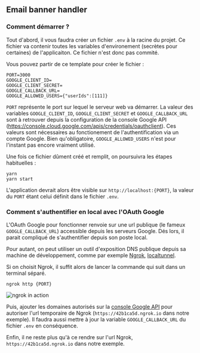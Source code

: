Email banner handler
---

### Comment démarrer ?

Tout d'abord, il vous faudra créer un fichier `.env` à la racine du projet. 
Ce fichier va contenir toutes les variables d'environement (secrètes pour certaines) de 
l'applicaiton. Ce fichier n'est donc pas commité.

Vous pouvez partir de ce template pour créer le fichier :

```
PORT=3000
GOOGLE_CLIENT_ID=
GOOGLE_CLIENT_SECRET=
GOOGLE_CALLBACK_URL=
GOOGLE_ALLOWED_USERS={"userIds":[111]}
```

`PORT` représente le port sur lequel le serveur web va démarrer. La valeur des variables `GOOGLE_CLIENT_ID`, `GOOGLE_CLIENT_SECRET` et `GOOGLE_CALLBACK_URL`
sont à retrouver depuis la configuration de la console Google API (https://console.cloud.google.com/apis/credentials/oauthclient).
Ces valeurs sont nécessaires au fonctionement de l'authentification via un compte Google.
Bien qu'obligatoire, `GOOGLE_ALLOWED_USERS` n'est pour l'instant pas encore vraiment utilisé. 

Une fois ce fichier dûment créé et remplit, on poursuivra les étapes habituelles :
```
yarn
yarn start
```

L'application devrait alors être visible sur `http://localhost:{PORT}`, la valeur du `PORT` 
étant celui définit dans le fichier `.env`. 

### Comment s'authentifier en local avec l'OAuth Google

L'OAuth Google pour fonctionner renvoie sur une url publique (le fameux `GOOGLE_CALLBACK_URL`)
 accessible depuis les serveurs Google. Dés lors, il parait compliqué  de s'authentifier
depuis son poste local.

Pour autant, on peut utiliser un outil d'exposition DNS publique depuis sa machine de
développement, comme par exemple [Ngrok](https://ngrok.com/), [localtunnel](https://localtunnel.github.io/www/).

Si on choisit Ngrok, il suffit alors de lancer la commande qui suit dans un terminal séparé.

```
ngrok http {PORT}
```

![ngrok in action](../doc/ngrok.png)

Puis, ajouter les domaines autorisés sur la [console Google API](https://console.cloud.google.com/apis/credentials/oauthclient) pour autoriser l'url temporaire de Ngrok
(`https://42b1ca5d.ngrok.io` dans notre exemple).
Il faudra aussi mettre à jour la variable `GOOGLE_CALLBACK_URL` du fichier `.env` en conséquence.

Enfin, il ne reste plus qu'à ce rendre sur l'url Ngrok, `https://42b1ca5d.ngrok.io` dans notre exemple.
